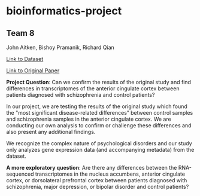 # bioinformatics-project

## Team 8
John Aitken, Bishoy Pramanik, Richard Qian

[Link to Dataset](https://www.refine.bio/experiments/SRP073813/rna-sequencing-of-human-post-mortem-brain-tissues)

[Link to Original Paper](https://genomemedicine.biomedcentral.com/articles/10.1186/s13073-017-0458-5)

**Project Question**: Can we confirm the results of the original study and find differences in transcriptomes of the anterior cingulate cortex between patients diagnosed with schizophrenia and control patients?

In our project, we are testing the results of the original study which found the "most significant disease-related differences” between control samples and schizophrenia samples in the anterior cingulate cortex. We are conducting our own analysis to confirm or challenge these differences and also present any additional findings.

We recognize the complex nature of psychological disorders and our study only analyzes gene expression data (and accompanying metadata) from the dataset.

**A more exploratory question**:
Are there any differences between the RNA-sequenced transcriptomes in the nucleus accumbens, anterior cingulate cortex, or dorsolateral prefrontal cortex between patients diagnosed with schizophrenia, major depression, or bipolar disorder and control patients?
